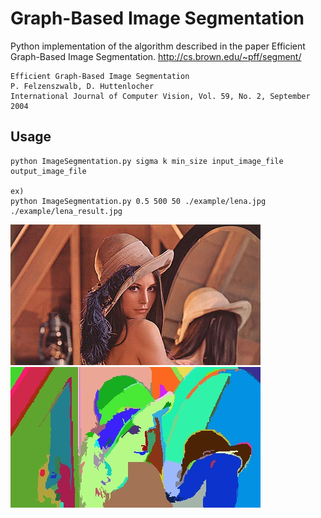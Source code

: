 Graph-Based Image Segmentation
==============================

Python implementation of the algorithm described in the paper Efficient Graph-Based Image Segmentation.
http://cs.brown.edu/~pff/segment/

    Efficient Graph-Based Image Segmentation
    P. Felzenszwalb, D. Huttenlocher
    International Journal of Computer Vision, Vol. 59, No. 2, September 2004

Usage
-----

    python ImageSegmentation.py sigma k min_size input_image_file output_image_file
    
    ex)
    python ImageSegmentation.py 0.5 500 50 ./example/lena.jpg ./example/lena_result.jpg

![lena.jpg](./example/lena.jpg) ![lena_result.jpg](./example/lena_result.jpg)
